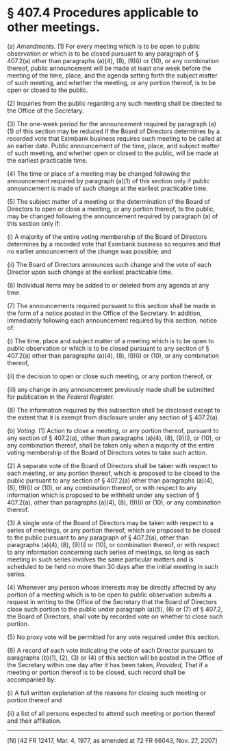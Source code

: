 # § 407.4   Procedures applicable to other meetings.

(a) *Amendments.* (1) For every meeting which is to be open to public observation or which is to be closed pursuant to any paragraph of § 407.2(a) other than paragraphs (a)(4), (8), (9)(i) or (10), or any combination thereof, public announcement will be made at least one week before the meeting of the time, place, and the agenda setting forth the subject matter of such meeting, and whether the meeting, or any portion thereof, is to be open or closed to the public. 


(2) Inquiries from the public regarding any such meeting shall be directed to the Office of the Secretary. 


(3) The one-week period for the announcement required by paragraph (a)(1) of this section may be reduced if the Board of Directors determines by a recorded vote that Eximbank business requires such meeting to be called at an earlier date. Public announcement of the time, place, and subject matter of such meeting, and whether open or closed to the public, will be made at the earliest practicable time. 


(4) The time or place of a meeting may be changed following the announcement required by paragraph (a)(1) of this section only if public announcement is made of such change at the earliest practicable time. 


(5) The subject matter of a meeting or the determination of the Board of Directors to open or close a meeting, or any portion thereof, to the public, may be changed following the announcement required by paragraph (a) of this section only if: 


(i) A majority of the entire voting membership of the Board of Directors determines by a recorded vote that Eximbank business so requires and that no earlier announcement of the change was possible; and 


(ii) The Board of Directors announces such change and the vote of each Director upon such change at the earliest practicable time. 


(6) Individual items may be added to or deleted from any agenda at any time. 


(7) The announcements required pursuant to this section shall be made in the form of a notice posted in the Office of the Secretary. In addition, immediately following each announcement required by this section, notice of: 


(i) The time, place and subject matter of a meeting which is to be open to public observation or which is to be closed pursuant to any section of § 407.2(a) other than paragraphs (a)(4), (8), (9)(i) or (10), or any combination thereof, 


(ii) the decision to open or close such meeting, or any portion thereof, or 


(iii) any change in any announcement previously made shall be submitted for publication in the _Federal Register._

(8) The information required by this subsection shall be disclosed except to the extent that it is exempt from disclosure under any section of § 407.2(a). 


(b) *Voting.* (1) Action to close a meeting, or any portion thereof, pursuant to any section of § 407.2(a), other than paragraphs (a)(4), (8), (9)(i), or (10), or any combination thereof, shall be taken only when a majority of the entire voting membership of the Board of Directors votes to take such action. 


(2) A separate vote of the Board of Directors shall be taken with respect to each meeting, or any portion thereof, which is proposed to be closed to the public pursuant to any section of § 407.2(a) other than paragraphs (a)(4), (8), (9)(i) or (10), or any combination thereof, or with respect to any information which is proposed to be withheld under any section of § 407.2(a), other than paragraphs (a)(4), (8), (9)(i) or (10), or any combination thereof. 


(3) A single vote of the Board of Directors may be taken with respect to a series of meetings, or any portion thereof, which are proposed to be closed to the public pursuant to any paragraph of § 407.2(a), other than paragraphs (a)(4), (8), (9)(i) or (10), or combination thereof, or with respect to any information concerning such series of meetings, so long as each meeting in such series involves the same particular matters and is scheduled to be held no more than 30 days after the initial meeting in such series. 


(4) Whenever any person whose interests may be directly affected by any portion of a meeting which is to be open to public observation submits a request in writing to the Office of the Secretary that the Board of Directors close such portion to the public under paragraph (a)(5), (6) or (7) of § 407.2, the Board of Directors, shall vote by recorded vote on whether to close such portion. 


(5) No proxy vote will be permitted for any vote required under this section. 


(6) A record of each vote indicating the vote of each Director pursuant to paragraphs (b)(1), (2), (3) or (4) of this section will be posted in the Office of the Secretary within one day after it has been taken, *Provided,* That if a meeting or portion thereof is to be closed, such record shall be accompanied by: 


(i) A full written explanation of the reasons for closing such meeting or portion thereof and 


(ii) a list of all persons expected to attend such meeting or portion thereof and their affiliation. 



---

[N] [42 FR 12417, Mar. 4, 1977, as amended at 72 FR 66043, Nov. 27, 2007]




